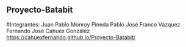 ## Proyecto-Batabit
#Integrantes:
Juan Pablo Monroy Pineda
Pablo José Franco Vazquez
Fernando José Cahuex González
https://cahuexfernando.github.io/Proyecto-Batabit/
